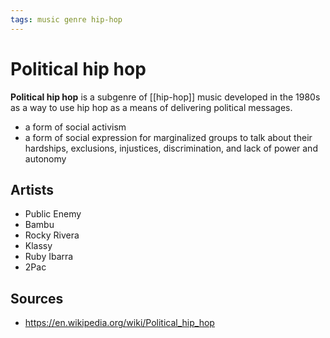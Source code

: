 ```yaml
---
tags: music genre hip-hop
---
```


# Political hip hop

**Political hip hop** is a subgenre of [[hip-hop]] music developed in the 1980s as a way to use hip hop as a means of delivering political messages.

- a form of social activism
- a form of social expression for marginalized groups to talk about their hardships, exclusions, injustices, discrimination, and lack of power and autonomy

## Artists

- Public Enemy
- Bambu
- Rocky Rivera
- Klassy
- Ruby Ibarra
- 2Pac

## Sources

- <https://en.wikipedia.org/wiki/Political_hip_hop>
